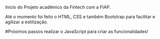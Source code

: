 Inicio do Projeto acadêmico da Fintech com a FIAP.

Até o momento foi feito o HTML, CSS e também Bootstrap para facilitar e agilizar a estilização.

#Próximos passos realizar o JavaScript para criar as funcionalidades!
